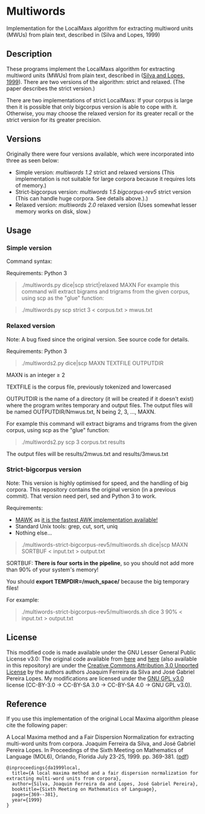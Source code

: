# Multiwords
Implementation for the LocalMaxs algorithm for extracting multiword units (MWUs) from plain text, described in (Silva and Lopes, 1999)

## Description

These programs implement the LocalMaxs algorithm for extracting multiword units (MWUs) from plain text, described in ([Silva and Lopes, 1999](http://research.variancia.com/multiwords/#silva99)).
There are two versions of the algorithm: strict and relaxed. (The paper describes the strict version.)

There are two implementations of strict LocalMaxs:
If your corpus is large then it is possible that only bigcorpus version is able to cope with it.
Otherwise, you may choose the relaxed version for its greater recall or the strict version for its greater precision.

## Versions

Originally there were four versions available, which were incorporated into three as seen below:

- Simple version: _multiwords 1.2_ strict and relaxed versions (This implementation is not suitable for large corpora because it requires lots of memory.)
- Strict-bigcorpus version: _multiwords 1.5 bigcorpus-rev5_ strict version (This can handle huge corpora. See details above.).)
- Relaxed version: _multiwords 2.0_ relaxed version (Uses somewhat lesser memory works on disk, slow.)

## Usage

### Simple version

Command syntax:

Requirements: Python 3

> ./multiwords.py dice|scp strict|relaxed MAXN
For example this command will extract bigrams and trigrams from the given corpus, using scp as the "glue" function:

> ./multiwords.py scp strict 3 < corpus.txt > mwus.txt

### Relaxed version

Note: A bug fixed since the original version.  See source code for details.

Requirements: Python 3

> ./multiwords2.py dice|scp MAXN TEXTFILE OUTPUTDIR

MAXN is an integer ≥ 2

TEXTFILE is the corpus file, previously tokenized and lowercased

OUTPUTDIR is the name of a directory (it will be created if it doesn't exist) where the program writes temporary and output files. The output files will be named OUTPUTDIR/Nmwus.txt, N being 2, 3, ..., MAXN.

For example this command will extract bigrams and trigrams from the given corpus, using scp as the "glue" function:

> ./multiwords2.py scp 3 corpus.txt results

The output files will be results/2mwus.txt and results/3mwus.txt

### Strict-bigcorpus version

Note: This version is highly optimised for speed, and the handling of big corpora. This repository contains the original version (in a previous commit). That version need perl, sed and Python 3 to work.

Requirements:
- [MAWK](http://invisible-island.net/mawk/) as [it is the fastest AWK implementation available!](https://brenocon.com/blog/2009/09/dont-mawk-awk-the-fastest-and-most-elegant-big-data-munging-language/)
- Standard Unix tools: grep, cut, sort, uniq
- Nothing else...

> ./multiwords-strict-bigcorpus-rev5/multiwords.sh dice|scp MAXN SORTBUF < input.txt > output.txt

SORTBUF: __There is four sorts in the pipeline__, so you should not add more than 90% of your system's memory!

You should __export TEMPDIR=/much_space/__ because the big temporary files!



For example:

> ./multiwords-strict-bigcorpus-rev5/multiwords.sh dice 3 90% < input.txt > output.txt

## License

This modified code is made available under the GNU Lesser General Public License v3.0:
The original code available from [here](http://research.variancia.com/multiwords/) and [here](http://research.variancia.com/multiwords2/) (also available in this repository) are under the [Creative Commons Attribution 3.0 Unported License](http://creativecommons.org/licenses/by/3.0/) by the authors authors Joaquim Ferreira da Silva and José Gabriel Pereira Lopes.
My modifications are licensed under the [GNU GPL v3.0](https://www.gnu.org/licenses/gpl-3.0.en.html) license (CC-BY-3.0 -> CC-BY-SA 3.0 -> CC-BY-SA 4.0 -> GNU GPL v3.0).

## Reference

If you use this implementation of the original Local Maxima algorithm please cite the following paper:

A Local Maxima method and a Fair Dispersion Normalization for extracting multi-word units from corpora.
Joaquim Ferreira da Silva, and José Gabriel Pereira Lopes.
In Proceedings of the Sixth Meeting on Mathematics of Language (MOL6), Orlando, Florida July 23-25, 1999. pp. 369-381.
([pdf](http://hlt.di.fct.unl.pt/jfs/MOL99.pdf))

    @inproceedings{da1999local,
      title={A local maxima method and a fair dispersion normalization for extracting multi-word units from corpora},
      author={Silva, Joaquim Ferreira da and Lopes, José Gabriel Pereira},
      booktitle={Sixth Meeting on Mathematics of Language},
      pages={369--381},
      year={1999}
    }
